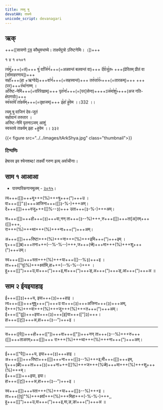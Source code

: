 ```yaml
---
title: त्यमू षु
devatAH: तार्क्ष्यः
unicode_script: devanagari  
--- 
```


## ऋक्

+++([सायणो [ऽत्र](https://archive.org/details/SamaVedaSanhitaWithSayanabhashyaVolume1SatyavrataSamasrami1874bis_201804/page/n735) कौथुमभाष्ये। तार्क्ष्यपुत्रो ऽरिष्टनेमिः। ।])+++

१ ४ १ ०५०१  

त्य꣢मू꣣+++(=तं)+++ षु꣢ वा꣣जि꣡नं꣢+++(=अन्नवन्तं बलवन्तं वा)+++ दे꣣व꣡जू꣢तᳱ +++(प्रेरितम् प्रीतं वा [सोमाहरणाय])+++  
सहो꣣+++(हा +ऋग्वेदे)+++वा꣡नं꣢+++(=सहस्वन्तं)+++ तरु꣢ता꣢र꣣ᳱ+++(=तारकम्)+++ +++(पर)+++र꣡था꣢नाम्म् ।  
अ꣡रि꣢ष्ट-नेमिं+++(=परिरेखाम्)+++ पृत꣣ना꣡+++(=[पर]सेना)++++ऽज꣢मा꣢शु꣣ᳱ+++(अज गति-क्षेपणयोः)+++  
स्व꣣स्त꣢ये꣣ ता꣡र्क्ष्य꣢म्+++(=तृक्षजम्)+++ इ꣣हा꣡ हु꣢वेम ।।332 ।।

त्यमू षु वाजिनं देव-जूतं  
सहोवानं तरुतार  ।  
अरिष्ट-नेमिं पृतनाऽजम् आशुं  
स्वस्तये तार्क्ष्यम् इहा +हुवेम  ।। ३३२

{{< figure src="../../images/tArkShya.jpg"  class="thumbnail">}}

### टिप्पणिः
हेषारव इव श्येनशब्दः! तार्क्ष्यो गरुण इत्य् अर्वाचीनाः।

## साम १ आआआ

- पारम्परिकगानमूलम् - [२०१५](https://archive.org/stream/sAmaveda-jaiminIya-paravastu-paramparA-docs/UDAKA%20SAANTHI%20SAAMAANI#page/n9/mode/1up)।
<div class="audioEmbed"  caption="रामानुजार्यः 1974 " src="https://archive
.org/download/jaiminIya-sAma-gAna-paravastu-tradition-rAmAnuja/tyamU-Shu-1.mp3"></div>
<div class="audioEmbed"  caption="गोपालार्यः 2015  " src="https://archive
.org/download/jaiminIya-sAma-gAna-paravastu-tradition-gopAla-2015/tyamU-Shu-1.mp3"></div>
<div class="audioEmbed"  caption="गोपाल-विश्वासयोर् अनुवचनम् 2018 1x" src="https://archive
.org/download/jaiminIya-sAma-gAna-paravastu-tradition-anuvachanam-gopAla-vishvAsa-2018/tyamU-Shu-1.mp3"></div>
<div class="audioEmbed"  caption="गोपाल-विश्वासयोर् अनुवचनम् 2018 1.5x" src="https://archive
.org/download/jaiminIya-sAma-gAna-paravastu-tradition-anuvachanam-gopAla-vishvAsa-2018-150p-speed/tyamU-Shu-1.mp3"></div>

त्य+++([])+++मू+++(%)+++षु+++(")+++उ ।  
वा+++([]"३)+++आजिना+++([]३-%-)+++अम्।  
दे+++([])+++वजू+++([]%--३)+++ उता+++(३-%-)+++अम्।  

स+++([])+++हो+++(३)+++वा,नन् ता+++(३--%)+++,रु+++([])+++ता[अ]रम्+++([])+++,  
रा+++(%)+++था+++(%)+++ना+++(")+++अम्।  

अ+++([])+++रिष्टा+++(%)+++ना+++(%)+++इमि+++(")+++इम् ।  
पृ+++([]~~प्र~~)+++तना+++(--%-%--)+++,ज+++(~~जे~~)+++मा+++(%)+++शू+++(")+++उम्।  

स्व+++([])+++स्ता+++(%)+++या+++([]--%३)+++इ ।  
ता+++(["पृ]%)+++र्क्ष्यामि,हा+++(--%-%--)+++ ।  
हू+++([]")+++उ,वा+++(")+++इ,मा+++(")+++ङ्,अ+++(")+++ङ्,आ+++(")+++अ ॥

## साम २ ईयइयाहाइ

<div class="audioEmbed"  caption="रामानुजार्यः 1974 " src="https://archive
.org/download/jaiminIya-sAma-gAna-paravastu-tradition-rAmAnuja/tyamU-Shu-2.mp3"></div>
<div class="audioEmbed"  caption="गोपालार्यः 2015  " src="https://archive
.org/download/jaiminIya-sAma-gAna-paravastu-tradition-gopAla-2015/tyamU-Shu-2.mp3"></div>
<div class="audioEmbed"  caption="गोपाल-विश्वासयोर् अनुवचनम् 2018 1x" src="https://archive
.org/download/jaiminIya-sAma-gAna-paravastu-tradition-anuvachanam-gopAla-vishvAsa-2018/tyamU-Shu-2.mp3"></div>
<div class="audioEmbed"  caption="गोपाल-विश्वासयोर् अनुवचनम् 2018 1.5x" src="https://archive
.org/download/jaiminIya-sAma-gAna-paravastu-tradition-anuvachanam-gopAla-vishvAsa-2018-150p-speed/tyamU-Shu-2.mp3"></div>

ई+++([]३)+++य, इया+++(३)+++हाइ ।  
त्य+++([])+++मूषु+++(")+++उ वा+++(३)+++अजिना+++(३)+++अम्,  
दे+++(%)+++वा+++(%)+++जू+++(%)+++त+++(")+++अम्।  
ई+++(["ठू])+++इया+++(३)+++[इ]या+++(["]३)+++।  
हा+++([टृ])+++अ,हा+++(३--")+++इ ।  

----
स+++([पे])+++हो+++(["])+++वा+++(["])+++नन् ता+++(३--%)+++रु+++([])+++ताअरम्+++([])+++ रा+++(%)+++था+++(%)+++ना+++(")+++अम्।  

----

ई+++(["पे])+++य, इया+++(३)+++हाइ ।  
अ+++([])+++रिष्टा+++([])+++ना+++([]३--%)+++इ,मी+++([])+++इम्,  
पॄ+++(~~प्री~~)+++ता+++(३)+++ना+++([]%)+++ज+++(%~~जे~~)+++मा+++(%)+++शू+++(%)+++म्।  
ई+++([])+++इया, इया।  
हा+++([टृ])+++अ,हा+++(३--")+++इ ।

स्व+++([])+++स्ता+++(%)+++या+++([]३--%)+++इ ।  
ता+++([पृ]"%)+++र्क्ष्या+++(%)+++मिहा+++(-%-%-)+++,,  
हू+++([]")+++उ,वा+++(")+++इ,मा,ङ,ङा+++(")+++अ ॥